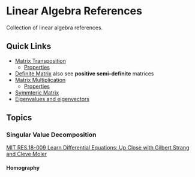 # Linear Algebra References

Collection of linear algebra references.

## Quick Links

- [Matrix Transposition](https://en.wikipedia.org/wiki/Transpose)
  - [Properties](https://en.wikipedia.org/wiki/Transpose#Properties)
- [Definite Matrix](https://en.wikipedia.org/wiki/Definite_matrix) also see **positive semi-definite** matrices
- [Matrix Multiplication](https://en.wikipedia.org/wiki/Matrix_multiplication#Non-commutativity)
  - [Properties](https://en.wikipedia.org/wiki/Matrix_multiplication#General_properties)
- [Symmteric Matrix](https://en.wikipedia.org/wiki/Symmetric_matrix)
- [Eigenvalues and eigenvectors](https://en.wikipedia.org/wiki/Eigenvalues_and_eigenvectors)

## Topics


### Singular Value Decomposition

[MIT RES.18-009 Learn Differential Equations: Up Close with Gilbert Strang and Cleve Moler](https://www.youtube.com/watch?v=mBcLRGuAFUk&t=307s)


#### Homography
